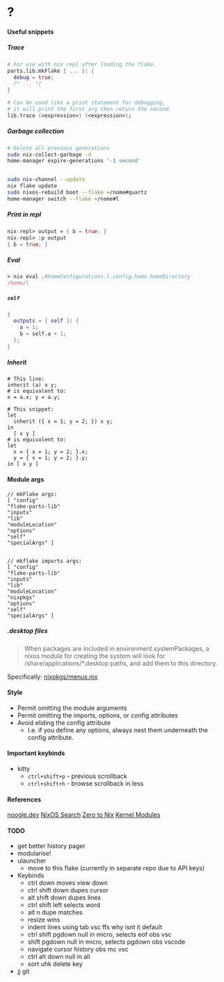 # ?

#### Useful snippets

##### Trace

```nix
# For use with nix repl after loading the flake.
parts.lib.mkFlake { ... }: {
  debug = true;
  /* ... */
}

# Can be used like a print statement for debugging,
# it will print the first arg then return the second.
lib.trace (<expression>) (<expression>);
```

##### Garbage collection

```bash
# Delete all previous generations
sudo nix-collect-garbage -d
home-manager expire-generations '-1 second'


sudo nix-channel --update
nix flake update
sudo nixos-rebuild boot --flake ~/nome#quartz
home-manager switch --flake ~/nome#l
```

##### Print in repl

```nix
nix-repl> output = { b = true; }
nix-repl> :p output
{ b = true; }
```

##### Eval

```nix
> nix eval .#homeConfigurations.l.config.home.homeDirectory
/home/l
```

##### `self`

```nix
{
  outputs = { self }: {
    a = 1;
    b = self.a + 1;
  };
}

```

##### Inherit

```
# This line:
inherit (a) x y;
# is equivalent to:
x = a.x; y = a.y;
```

```
# This snippet:
let
  inherit ({ x = 1; y = 2; }) x y;
in
  [ x y ]
# is equivalent to:
let
  x = { x = 1; y = 2; }.x;
  y = { x = 1; y = 2; }.y;
in [ x y ]
```

#### Module args

```
// mkFlake args:
[ "config"
"flake-parts-lib"
"inputs"
"lib"
"moduleLocation"
"options"
"self"
"specialArgs" ]


// mkflake imports args:
[ "config"
"flake-parts-lib"
"inputs"
"lib"
"moduleLocation"
"nixpkgs"
"options"
"self"
"specialArgs" ]
```

##### .desktop files

> When packages are included in environment.systemPackages, a nixos module for creating the system will look for <pkg>/share/applications/*.desktop paths, and add them to this directory.

Specifically: [nixpkgs/menus.nix](https://github.com/NixOS/nixpkgs/blob/7b2f9d4732d36d305d515f20c5caf7fe1961df80/nixos/modules/config/xdg/menus.nix)

#### Style

- Permit omitting the module arguments
- Permit omitting the imports, options, or config attributes
- Avoid eliding the config attribute
  - I.e. if you define any options, always nest them underneath the config attribute.

#### Important keybinds

- kitty
  - `ctrl+shift+p` - previous scrollback
  - `ctrl+shift+h` - browse scrollback in less

#### References

[noogle.dev](https://noogle.dev)
[NixOS Search](https://search.nixos.org/packages?channel=unstable)
[Zero to Nix](https://zero-to-nix.com)
[Kernel Modules](https://web.archive.org/web/20240129074852/https://gist.github.com/CMCDragonkai/810f78ee29c8fce916d072875f7e1751)

#### TODO

- get better history pager
- modularise!
- ulauncher
  - move to this flake (currently in separate repo due to API keys)
- Keybinds
  - ctrl down moves view down
  - ctrl shift down dupes cursor
  - alt shift down dupes lines
  - ctrl shift left selects word
  - alt n dupe matches
  - resize wins
  - indent lines using tab vsc ffs why isnt it default
  - ctrl shift pgdown null in micro, selects eof obs vsc
  - shift pgdown null in micro, selects pgdown obs vscode
  - navigate cursor history obs mc vsc
  - ctrl alt down null in all
  - sort uhk delete key
- jj git

